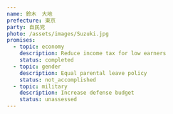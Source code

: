 ```yaml
---
name: 鈴木　大地
prefecture: 東京
party: 自民党
photo: /assets/images/Suzuki.jpg
promises:
  - topic: economy
    description: Reduce income tax for low earners
    status: completed
  - topic: gender
    description: Equal parental leave policy
    status: not_accomplished
  - topic: military
    description: Increase defense budget
    status: unassessed
---
```


